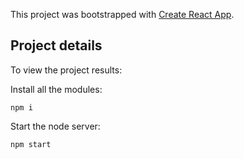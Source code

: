 This project was bootstrapped with [Create React App](https://github.com/facebook/create-react-app).

## Project details

To view the project results:

Install all the modules:

`npm i`

Start the node server:

`npm start`